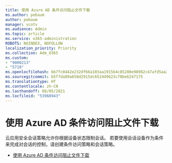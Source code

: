 ```yaml
---
title: 使用 Azure AD 条件访问阻止文件下载
ms.author: pebaum
author: pebaum
manager: scotv
ms.audience: Admin
ms.topic: article
ms.service: o365-administration
ROBOTS: NOINDEX, NOFOLLOW
localization_priority: Priority
ms.collection: Adm_O365
ms.custom:
- "9000213"
- "5710"
ms.openlocfilehash: bb7fc0442e232df66a103aa1915b4c85280e98982c47afd5aa2cfbb50136fb0f
ms.sourcegitcommit: b5f7da89a650d2915dc652449623c78be6247175
ms.translationtype: HT
ms.contentlocale: zh-CN
ms.lasthandoff: 08/05/2021
ms.locfileid: "53968943"
---
```

# <a name="block-file-download-with-azure-ad-conditional-access"></a>使用 Azure AD 条件访问阻止文件下载

云应用安全会话策略允许你根据设备状态限制会话。 若要使用会话设备作为条件来完成对会话的控制，请创建条件访问策略和会话策略。

- [使用 Azure AD 条件访问阻止文件下载](https://docs.microsoft.com/cloud-app-security/use-case-proxy-block-session-aad#create-a-block-download-policy-for-unmanaged-devices)
